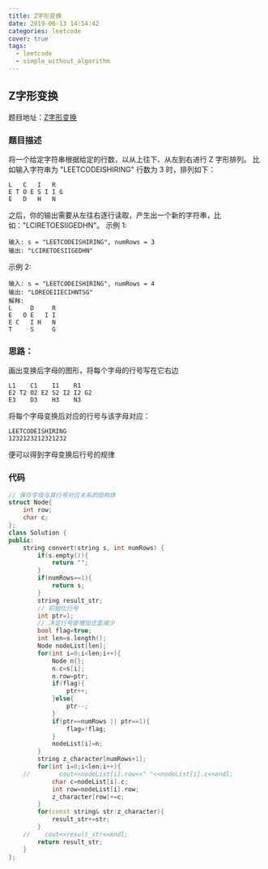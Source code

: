 ```yaml
---
title: Z字形变换
date: 2019-06-13 14:54:42
categories: leetcode
cover: true
tags:
  - leetcode
  - simple_without_algorithm
---
```

## Z字形变换

题目地址：[Z字形变换](https://leetcode-cn.com/problems/zigzag-conversion/)

### 题目描述
将一个给定字符串根据给定的行数，以从上往下、从左到右进行 Z 字形排列。
比如输入字符串为 "LEETCODEISHIRING" 行数为 3 时，排列如下：
```
L   C   I   R
E T O E S I I G
E   D   H   N
```
之后，你的输出需要从左往右逐行读取，产生出一个新的字符串，比如："LCIRETOESIIGEDHN"。
示例 1:
```
输入: s = "LEETCODEISHIRING", numRows = 3
输出: "LCIRETOESIIGEDHN"
```

示例 2:
```
输入: s = "LEETCODEISHIRING", numRows = 4
输出: "LDREOEIIECIHNTSG"
解释:
L     D     R
E   O E   I I
E C   I H   N
T     S     G
```

### 思路：

画出变换后字母的图形，将每个字母的行号写在它右边
```
L1    C1    I1    R1
E2 T2 O2 E2 S2 I2 I2 G2
E3    D3    H3    N3
```

将每个字母变换后对应的行号与该字母对应：
```
LEETCODEISHIRING
1232123212321232
```
便可以得到字母变换后行号的规律

### 代码
```cpp
// 保存字母与其行号对应关系的结构体
struct Node{
    int row;
    char c;
};
class Solution {
public:
    string convert(string s, int numRows) {
        if(s.empty()){
            return "";
        }
        if(numRows==1){
            return s;
        }
        string result_str;
        // 初始化行号
        int ptr=1;
        // 决定行号是增加还是减少
        bool flag=true;
        int len=s.length();
        Node nodeList[len];
        for(int i=0;i<len;i++){
            Node n{};
            n.c=s[i];
            n.row=ptr;
            if(flag){
                ptr++;
            }else{
                ptr--;
            }
            if(ptr==numRows || ptr==1){
                flag=!flag;
            }
            nodeList[i]=n;
        }
        string z_character[numRows+1];
        for(int i=0;i<len;i++){
    //        cout<<nodeList[i].row<<" "<<nodeList[i].c<<endl;
            char c=nodeList[i].c;
            int row=nodeList[i].row;
            z_character[row]+=c;
        }
        for(const string& str:z_character){
            result_str+=str;
        }
    //    cout<<result_str<<endl;
        return result_str;
    }
};
```
